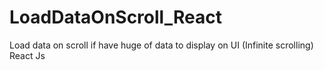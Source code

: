 # LoadDataOnScroll_React
Load data on scroll if have huge of data to display on UI (Infinite scrolling) React Js

